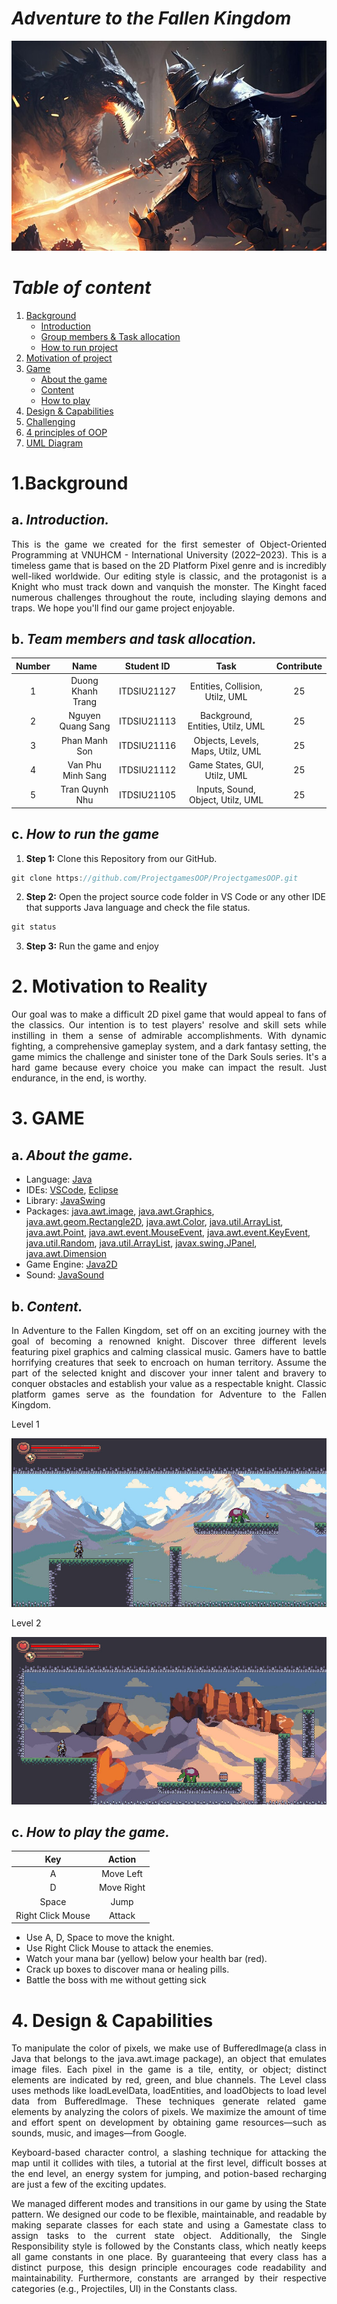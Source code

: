 # **_Adventure to the Fallen Kingdom_**
<p>
<div text-align="center">
<img src="res\report\new_postergame.png" alt="">
</div>
</p>

# **_Table of content_**
1. [Background](#Background)
   - [Introduction](#introduction)
   - [Group members & Task allocation](#Group_members&Task_allocation)
   - [How to run project](#how-to-run-project)
2. [Motivation of project](#Motivation_of_project)
3. [Game](#Game)
   - [About the game](#About-the-game)
   - [Content](#Content)
   - [How to play](#how-to-play)
4. [Design & Capabilities](#Design-&-Capabilities)
5. [Challenging](#Challenging)
6. [4 principles of OOP](#Related-to-the-4-principles-of-OOP)
7. [UML Diagram](#UML-Diagram)

# **1.Background**
## a. _Introduction._
<div style = "text-align: justify"><p>
This is the game we created for the first semester of Object-Oriented Programming at VNUHCM - International University (2022–2023). This is a timeless game that is based on the 2D Platform Pixel genre and is incredibly well-liked worldwide. Our editing style is classic, and the protagonist is a Knight who must track down and vanquish the monster. The Kinght faced numerous challenges throughout the route, including slaying demons and traps. We hope you'll find our game project enjoyable.</p>
</div>

## b. _Team members and task allocation._
| Number |   Name   | Student ID | Task | Contribute|
| :----: | :------: | :--------: |:----------------------------------------------:|:------------:|
|   1    |   Duong Khanh Trang   |   ITDSIU21127  |Entities, Collision, Utilz, UML   |      25      |
|   2    |   Nguyen Quang Sang   |   ITDSIU21113  |Background, Entities, Utilz, UML  |      25      |
|   3    |   Phan Manh Son       |   ITDSIU21116  |Objects, Levels, Maps, Utilz, UML |      25      |
|   4    |   Van Phu Minh Sang   |   ITDSIU21112  |Game States, GUI, Utilz, UML      |      25      |
|   5    |   Tran Quynh Nhu      |   ITDSIU21105  |Inputs, Sound, Object, Utilz, UML |      25      |

## c. _How to run the game_

1. **Step 1:** Clone this Repository from our GitHub.
```c
git clone https://github.com/ProjectgamesOOP/ProjectgamesOOP.git
```
2. **Step 2:** Open the project source code folder in VS Code or any other IDE that supports Java language and check the file status.
```c
git status
```
3. **Step 3:** Run the game and enjoy

# **2. Motivation to Reality**
<div style = "text-align: justify">
<p>Our goal was to make a difficult 2D pixel game that would appeal to fans of the classics. Our intention is to test players' resolve and skill sets while instilling in them a sense of admirable accomplishments. With dynamic fighting, a comprehensive gameplay system, and a dark fantasy setting, the game mimics the challenge and sinister tone of the Dark Souls series. It's a hard game because every choice you make can impact the result. Just endurance, in the end, is worthy.</p>
</div>

# **3. GAME**
## a. _About the game._
- Language: [Java](https://www.java.com/en/)
- IDEs: [VSCode](https://code.visualstudio.com/), [Eclipse](https://www.eclipse.org/)
- Library: [JavaSwing](https://docs.oracle.com/javase/tutorial/uiswing/)
- Packages: [java.awt.image](https://docs.oracle.com/javase/8/docs/api/java/awt/Image.html), [java.awt.Graphics](https://docs.oracle.com/javase/7/docs/api/java/awt/Graphics.html), [java.awt.geom.Rectangle2D](https://docs.oracle.com/javase/7/docs/api/java/awt/geom/Rectangle2D.html), [java.awt.Color](https://docs.oracle.com/javase/7/docs/api/java/awt/Color.html), [java.util.ArrayList](https://docs.oracle.com/javase/8/docs/api/java/util/ArrayList.html), [java.awt.Point](https://docs.oracle.com/javase/8/docs/api/java/awt/Point.html), [java.awt.event.MouseEvent](https://docs.oracle.com/javase/8/docs/api/java/awt/event/MouseEvent.html), [java.awt.event.KeyEvent](https://docs.oracle.com/javase/8/docs/api/java/awt/event/KeyEvent.html), [java.util.Random](https://docs.oracle.com/javase/8/docs/api/java/util/Random.html), [java.util.ArrayList](https://docs.oracle.com/javase/8/docs/api/java/util/ArrayList.html), [javax.swing.JPanel](https://docs.oracle.com/javase/8/docs/api/javax/swing/JPanel.html), [java.awt.Dimension](https://docs.oracle.com/javase/8/docs/api/java/awt/Dimension.html)
- Game Engine: [Java2D](https://docs.oracle.com/javase/7/docs/api/java/awt/Graphics2D.html)
- Sound: [JavaSound](https://docs.oracle.com/javase/7/docs/api/javax/sound/sampled/Clip.html)

## b. _Content._
<div style = "text-align: justify">
<p>In Adventure to the Fallen Kingdom, set off on an exciting journey with the goal of becoming a renowned knight. Discover three different levels featuring pixel graphics and calming classical music. Gamers have to battle horrifying creatures that seek to encroach on human territory. Assume the part of the selected knight and discover your inner talent and bravery to conquer obstacles and establish your value as a respectable knight. Classic platform games serve as the foundation for Adventure to the Fallen Kingdom.</p>
</div>

<div text-align="center"><p>Level 1</p>
<img src="res\report\lvl1.png" alt="">
</div>

<div text-align="center"><p>Level 2</p>
<img src="res\report\lvl2.png" alt="">
</div>

## c. _How to play the game._

|  Key  |   Action   |
|:-----:|:----------:|
| A  |  Move Left   |
| D  | Move Right  |
| Space  | Jump  |
| Right Click Mouse  | Attack |
  
<div style = "text-align: justify">

- Use A, D, Space to move the knight.
- Use Right Click Mouse to attack the enemies.
- Watch your mana bar (yellow) below your health bar (red).
- Crack up boxes to discover mana or healing pills.
- Battle the boss with me without getting sick
</div>

# **4. Design & Capabilities**

<div style = "text-align: justify">
<p>To manipulate the color of pixels, we make use of BufferedImage(a class in Java that belongs to the java.awt.image package), an object that emulates image files. Each pixel in the game is a tile, entity, or object; distinct elements are indicated by red, green, and blue channels. The Level class uses methods like loadLevelData, loadEntities, and loadObjects to load level data from BufferedImage. These techniques generate related game elements by analyzing the colors of pixels. We maximize the amount of time and effort spent on development by obtaining game resources—such as sounds, music, and images—from Google.</p>
<p>Keyboard-based character control, a slashing technique for attacking the map until it collides with tiles, a tutorial at the first level, difficult bosses at the end level, an energy system for jumping, and potion-based recharging are just a few of the exciting updates.</p>
<p>We managed different modes and transitions in our game by using the State pattern. We designed our code to be flexible, maintainable, and readable by making separate classes for each state and using a Gamestate class to assign tasks to the current state object. Additionally, the Single Responsibility style is followed by the Constants class, which neatly keeps all game constants in one place. By guaranteeing that every class has a distinct purpose, this design principle encourages code readability and maintainability. Furthermore, constants are arranged by their respective categories (e.g., Projectiles, UI) in the Constants class.</p>
</div>
